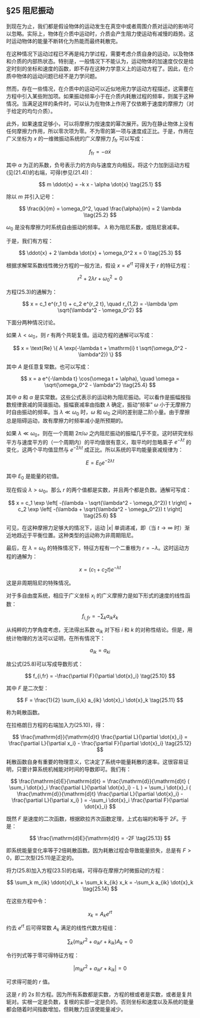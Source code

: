 ## §25 阻尼振动

到现在为止，我们都是假设物体的运动发生在真空中或者周围介质对运动的影响可以忽略。实际上，物体在介质中运动时，介质会产生阻力使运动有减慢的趋势。这时运动物体的能量不断转化为热能而最终耗散完。

在这种情况下运动过程已不再是纯力学过程，需要考虑介质自身的运动，以及物体和介质的内部热状态。特别是，一般情况下不能认为，运动物体的加速度仅仅是给定时刻的坐标和速度的函数，即不存在这种力学意义上的运动方程了。因此，在介质中物体的运动问题已经不是力学问题。

然而，存在一些情况，在介质中的运动可以近似地用力学运动方程描述，这需要在方程中引入某些附加项。如果振动频率小于在介质内耗散过程的频率，则属于这种情况。当满足这样的条件时，可以认为在物体上作用了仅依赖于速度的摩擦力（对于给定的均匀介质）。

此外，如果速度足够小，可以将摩擦力按速度的幂次展开。因为在静止物体上没有任何摩擦力作用，所以零次项为零。不为零的第一项与速度成正比。于是，作用在广义坐标为 $x$ 的一维微振动系统的广义摩擦力 $f_{\mathrm{fr}}$ 可以写成：

 $$ f_{\mathrm{fr}} = -\alpha \dot{x}  $$ 

其中 $\alpha$ 为正的系数，负号表示力的方向与速度方向相反。将这个力加到运动方程(见(21.4))的右端，可得(参见(21.4))：

 $$ m \ddot{x} = -k x - \alpha \dot{x} \tag{25.1}  $$ 

除以 $m$ 并引入记号：

 $$ \frac{k}{m} = \omega_0^2, \quad \frac{\alpha}{m} = 2 \lambda \tag{25.2}   $$

$\omega_0$ 是没有摩擦力时系统自由振动的频率。 $\lambda$ 称为阻尼系数，或阻尼衰减率。

于是，我们有方程：

 $$ \ddot{x} + 2 \lambda \dot{x} + \omega_0^2 x = 0 \tag{25.3}   $$

根据求解常系数线性微分方程的一般方法，假设 $x = e^{rt}$ 可得关于 $r$ 的特征方程：

 $$ r^2 + 2 \lambda r + \omega_0^2 = 0   $$

方程(25.3)的通解为：

 $$ x = c_1 e^{r_1 t} + c_2 e^{r_2 t}, \quad r_{1,2} = -\lambda \pm \sqrt{\lambda^2 - \omega_0^2}   $$

下面分两种情况讨论。

如果 $\lambda < \omega_0$，则 $r$ 有两个共轭复值。运动方程的通解可以写成：

$$  x = \text{Re} \{ A \exp(-\lambda t + \mathrm{i} t \sqrt{\omega_0^2 - \lambda^2}) \}   $$

其中 $A$ 是任意复常数。也可以写成：

 $$ x = a e^{-\lambda t} \cos(\omega t + \alpha), \quad \omega = \sqrt{\omega_0^2 - \lambda^2} \tag{25.4}   $$

其中 $a$ 和 $\alpha$ 是实常数。这些公式表示的运动称为阻尼振动。可以看作是振幅按指数规律衰减的简谐振动。振幅衰减率由指数 $\lambda$ 确定，振动“频率” $\omega$ 小于无摩擦力时自由振动的频率。当 $\lambda \ll \omega_0$ 时，$\omega$ 和 $\omega_0$ 之间的差别是二阶小量。由于摩擦总是阻碍运动，故有摩擦力时频率减小是所预期的。

如果 $\lambda \ll \omega_0$，则在一个周期 $2 \pi / \omega$ 之内阻尼振动的振幅几乎不变。这时研究坐标平方与速度平方的（一个周期内）的平均值很有意义，取平均时忽略乘子 $e^{-\lambda t}$ 的变化，这两个平均值显然与 $e^{-2 \lambda t}$ 成正比。所以系统的平均能量衰减规律为：

 $$ E = E_0 e^{-2 \lambda t} \tag{25.5}  $$ 

其中 $E_0$ 是能量的初值。

现在假设 $\lambda > \omega_0$。那么 $r$ 的两个值都是实数，并且两个都是负数。通解可写成：

 $$ x = c_1 \exp \left[ -(\lambda - \sqrt{\lambda^2 - \omega_0^2}) t \right] + c_2 \exp \left[ -(\lambda + \sqrt{\lambda^2 - \omega_0^2}) t \right] \tag{25.6}   $$

可见，在这种摩擦力足够大的情况下，运动 $|x|$ 单调递减，即（当 $t \to \infty$ 时）渐近地趋近于平衡位置。这种类型的运动称为非周期阻尼。

最后，在 $\lambda = \omega_0$ 的特殊情况下，特征方程有一个二重根为 $r = -\lambda$。这时运动方程的通解为：

 $$ x = (c_1 + c_2 t) e^{-\lambda t} \tag{25.7}   $$

这是非周期阻尼的特殊情况。

对于多自由度系统，相应于广义坐标 $x_i$ 的广义摩擦力是如下形式的速度的线性函数：

 $$ f_{i,fr} = -\sum_k a_{ik} \dot{x}_k \tag{25.8}   $$

从纯粹的力学角度考虑，无法得出系数 $a_{ik}$ 对下标 $i$ 和 $k$ 的对称性结论。但是，用统计物理的方法可以证明，在所有情况下：

 $$ a_{ik} = a_{ki} \tag{25.9}   $$

故公式(25.8)可以写成导数形式：

 $$ f_{i,fr} = -\frac{\partial F}{\partial \dot{x}_i} \tag{25.10}   $$

其中 $F$ 是二次型：

 $$ F = \frac{1}{2} \sum_{i,k} a_{ik} \dot{x}_i \dot{x}_k \tag{25.11}   $$

称为耗散函数。

在拉格朗日方程的右端加入力(25.10)，得：

$$  \frac{\mathrm{d}}{\mathrm{d}t} \frac{\partial L}{\partial \dot{x}_i} = \frac{\partial L}{\partial x_i} - \frac{\partial F}{\partial \dot{x}_i} \tag{25.12}   $$

耗散函数自身有重要的物理意义，它决定了系统中能量耗散的速率。这很容易证明，只要计算系统机械能对时间的导数即可。我们有：

 $$ \frac{\mathrm{d}E}{\mathrm{d}t} = \frac{\mathrm{d}}{\mathrm{d}t} ( \sum_i \dot{x}_i \frac{\partial L}{\partial \dot{x}_i} - L ) = \sum_i \dot{x}_i ( \frac{\mathrm{d}}{\mathrm{d}t} \frac{\partial L}{\partial \dot{x}_i} - \frac{\partial L}{\partial x_i} ) = -\sum_i \dot{x}_i \frac{\partial F}{\partial \dot{x}_i}   $$

既然 $F$ 是速度的二次函数，根据欧拉齐次函数定理，上式右端的和等于 $2F$。于是：

$$  \frac{\mathrm{d}E}{\mathrm{d}t} = -2F \tag{25.13}   $$

即系统能量变化率等于2倍耗散函数。因为耗散过程会导致能量损失，总是有 $F > 0$，即二次型(25.11)是正定的。

将力(25.8)加入方程(23.5)的右端，可得存在摩擦力时微振动的方程：

$$  \sum_k m_{ik} \ddot{x}\_k + \sum_k k_{ik} x_k = -\sum_k a_{ik} \dot{x}_k \tag{25.14}  $$ 

在这些方程中令：

 $$ x_k = A_k e^{rt}   $$

约去 $e^{rt}$ 后可得常数 $A_k$ 满足的线性代数方程组：

 $$ \sum_k (m_{ik} r^2 + a_{ik} r + k_{ik}) A_k = 0 \tag{25.15}   $$

令行列式等于零可得特征方程：

$$ |m_{ik} r^2 + a_{ik} r + k_{ik}| = 0 \tag{25.16}  $$

可求得可能的 $r$ 值。

这是 $r$ 的 $2s$ 阶方程。因为所有系数都是实数，方程的根或者是实数，或者是复共轭对。实根一定是负数，复根的实部一定是负的。否则坐标和速度以及系统的能量都会随着时间指数增加，但耗散力应该使能量减少。
